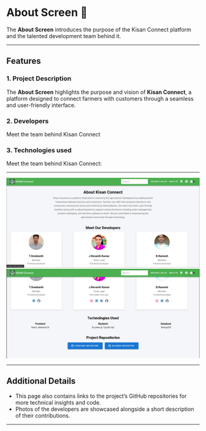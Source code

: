 # About Screen 📖  

The **About Screen** introduces the purpose of the Kisan Connect platform and the talented development team behind it.  

---

## Features  

### 1. Project Description  
The **About Screen** highlights the purpose and vision of **Kisan Connect**, a platform designed to connect farmers with customers through a seamless and user-friendly interface.  

### 2. Developers  
Meet the team behind Kisan Connect

### 3. Technologies used  
Meet the team behind Kisan Connect:  

---

![About](../assets/about1.png)  
![About](../assets/about2.png)  

---

## Additional Details  
- This page also contains links to the project’s GitHub repositories for more technical insights and code.  
- Photos of the developers are showcased alongside a short description of their contributions.  

---
